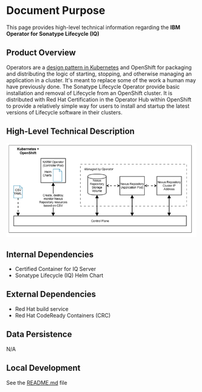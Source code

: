 # Document Purpose

This page provides high-level technical information regarding the **IBM Operator for Sonatype Lifecycle (IQ)**



## Product Overview

Operators are a [design pattern in Kubernetes](https://kubernetes.io/docs/concepts/extend-kubernetes/operator/) and OpenShift for packaging and distributing the logic of starting,  stopping, and otherwise managing an application in a cluster. It's meant to replace some of the work a human may have previously done. The Sonatype Lifecycle Operator provide basic installation and removal of Lifecycle from an OpenShift cluster. It is distributed with Red Hat Certification in the Operator Hub within OpenShift to provide a relatively simple way for users to install and startup the latest versions of Lifecycle software in their clusters.

## High-Level Technical Description

![img](./openshift-overview.png)

## Internal Dependencies

* Certified Container for IQ Server
* Sonatype Lifecycle (IQ) Helm Chart

## External Dependencies

* Red Hat build service
* Red Hat CodeReady Containers (CRC)

## Data Persistence

N/A

## Local Development

See the [README.md](README.md) file
